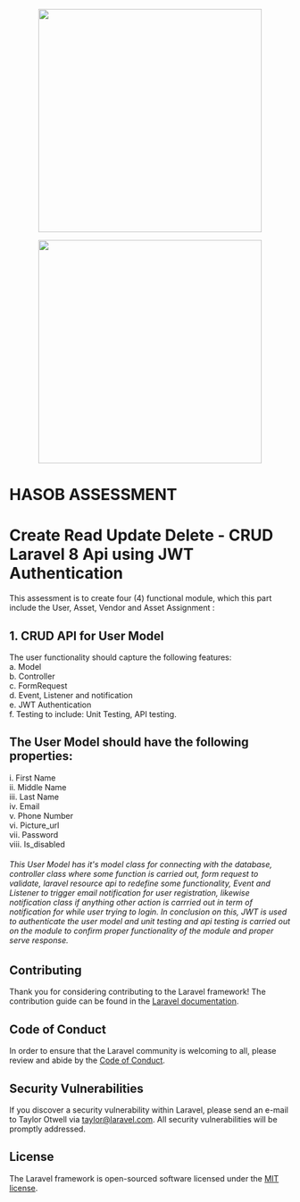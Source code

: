 <p align="center"><a href="https://laravel.com" target="_blank"><img src="https://hasob.com.ng/wp-content/uploads/2018/01/hasob-website-logo.fw_.png" width="400"></a></p>

<p align="center"><a href="https://laravel.com" target="_blank"><img src="https://raw.githubusercontent.com/laravel/art/master/logo-lockup/5%20SVG/2%20CMYK/1%20Full%20Color/laravel-logolockup-cmyk-red.svg" width="400"></a></p>

# HASOB ASSESSMENT
# Create Read Update Delete - CRUD Laravel 8 Api using JWT Authentication

This assessment is to create four (4) functional module, which this part include the User, Asset, Vendor and Asset Assignment :

## 1. CRUD API for User Model
The user functionality should capture the following features:<br>
a. Model <br>
b. Controller <br>
c. FormRequest <br>
d. Event, Listener and notification <br>
e. JWT Authentication <br>
f.  Testing to include: Unit Testing, API testing. <br>

## The User Model should have the following properties: <br>
i. First Name <br>
ii. Middle Name <br>
iii. Last Name <br>
iv. Email <br>
v. Phone Number <br>
vi. Picture_url <br>
vii. Password <br>
viii. Is_disabled <br>

###### This User Model has it's model class for connecting with the database, controller class where some function is carried out, form request to validate, laravel resource api to redefine some functionality, Event and Listener to trigger email notification for user registration, likewise notification class if anything other action is carrried out in term of notification for while user trying to login. In conclusion on this, JWT is used to authenticate the user model and unit testing and api testing is carried out on the module to confirm proper functionality of the module and proper serve response.



## Contributing

Thank you for considering contributing to the Laravel framework! The contribution guide can be found in the [Laravel documentation](https://laravel.com/docs/contributions).

## Code of Conduct

In order to ensure that the Laravel community is welcoming to all, please review and abide by the [Code of Conduct](https://laravel.com/docs/contributions#code-of-conduct).

## Security Vulnerabilities

If you discover a security vulnerability within Laravel, please send an e-mail to Taylor Otwell via [taylor@laravel.com](mailto:taylor@laravel.com). All security vulnerabilities will be promptly addressed.

## License

The Laravel framework is open-sourced software licensed under the [MIT license](https://opensource.org/licenses/MIT).
